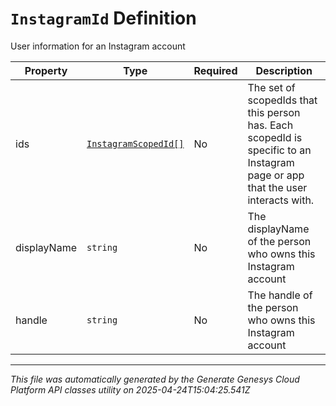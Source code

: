 # `InstagramId` Definition

User information for an Instagram account

| Property | Type | Required | Description |
|----------|------|----------|-------------|
| ids | [`InstagramScopedId[]`](instagramscopedid-definition.md) | No | The set of scopedIds that this person has. Each scopedId is specific to an Instagram page or app that the user interacts with. |
| displayName | `string` | No | The displayName of the person who owns this Instagram account |
| handle | `string` | No | The handle of the person who owns this Instagram account |

---

*This file was automatically generated by the Generate Genesys Cloud Platform API classes utility on 2025-04-24T15:04:25.541Z*